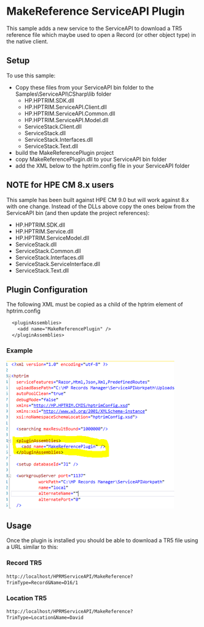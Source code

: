 # MakeReference ServiceAPI Plugin
This sample adds a new service to the ServiceAPI to download a TR5 reference file which maybe used to open a Record (or other object type) in the native client.

## Setup
To use this sample:
 - Copy these files from your ServiceAPI bin folder to the Samples\ServiceAPI\CSharp\lib folder
    - HP.HPTRIM.SDK.dll
	- HP.HPTRIM.ServiceAPI.Client.dll
	- HP.HPTRIM.ServiceAPI.Common.dll
	- HP.HPTRIM.ServiceAPI.Model.dll
	- ServiceStack.Client.dll
	- ServiceStack.dll
	- ServiceStack.Interfaces.dll
	- ServiceStack.Text.dll
 - build the MakeReferencePlugin project
 - copy MakeReferencePlugin.dll to your ServiceAPI bin folder
 - add the XML below to the hptrim.config file in your ServiceAPI folder

## NOTE for HPE CM 8.x users
This sample has been built against HPE CM 9.0 but will work against 8.x with one change.   Instead of the DLLs above copy the ones below from the ServiceAPI bin (and then update the project references):
 - HP.HPTRIM.SDK.dll
 - HP.HPTRIM.Service.dll
 - HP.HPTRIM.ServiceModel.dll
 - ServiceStack.dll
 - ServiceStack.Common.dll
 - ServiceStack.Interfaces.dll
 - ServiceStack.ServiceInterface.dll
 - ServiceStack.Text.dll
 
## Plugin Configuration
The following XML must be copied as a child of the hptrim element of hptrim.config

```
  <pluginAssemblies>
    <add name="MakeReferencePlugin" />
  </pluginAssemblies>
```  

### Example

![Example Config](plugin_config.PNG)


## Usage
Once the plugin is installed you should be able to download a TR5 file using a URL similar to this:

### Record TR5
```
http://localhost/HPRMServiceAPI/MakeReference?TrimType=Record&Name=D16/1
```

### Location TR5
```
http://localhost/HPRMServiceAPI/MakeReference?TrimType=Location&Name=David
```